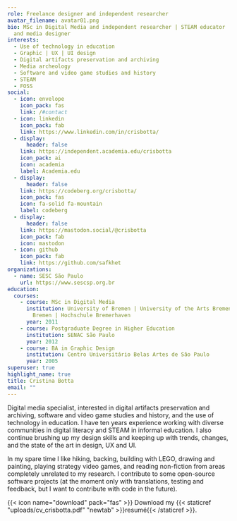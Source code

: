 ```yaml
---
role: Freelance designer and independent researcher
avatar_filename: avatar01.png
bio: MSc in Digital Media and independent researcher | STEAM educator | Graphic
  and media designer
interests:
  - Use of technology in education
  - Graphic | UX | UI design
  - Digital artifacts preservation and archiving
  - Media archeology
  - Software and video game studies and history
  - STEAM
  - FOSS
social:
  - icon: envelope
    icon_pack: fas
    link: /#contact
  - icon: linkedin
    icon_pack: fab
    link: https://www.linkedin.com/in/crisbotta/
  - display:
      header: false
    link: https://independent.academia.edu/crisbotta
    icon_pack: ai
    icon: academia
    label: Academia.edu
  - display:
      header: false
    link: https://codeberg.org/crisbotta/
    icon_pack: fas
    icon: fa-solid fa-mountain
    label: codeberg
  - display:
      header: false
    link: https://mastodon.social/@crisbotta
    icon_pack: fab
    icon: mastodon
  - icon: github
    icon_pack: fab
    link: https://github.com/safkhet
organizations:
  - name: SESC São Paulo
    url: https://www.sescsp.org.br
education:
  courses:
    - course: MSc in Digital Media
      institution: University of Bremen | University of the Arts Bremen | Hochschule
        Bremen | Hochschule Bremerhaven
      year: 2011
    - course: Postgraduate Degree in Higher Education
      institution: SENAC São Paulo
      year: 2012
    - course: BA in Graphic Design
      institution: Centro Universitário Belas Artes de São Paulo
      year: 2005
superuser: true
highlight_name: true
title: Cristina Botta
email: ""
---
```

Digital media specialist, interested in digital artifacts preservation and archiving, software and video game studies and history, and the use of technology in education. I have ten years experience working with diverse communities in digital literacy and STEAM in informal education. I also continue brushing up my design skills and keeping up with trends, changes, and the state of the art in design, UX and UI.

In my spare time I like hiking, backing, building with LEGO, drawing and painting, playing strategy video games, and reading non-fiction from areas completely unrelated to my research. I contribute to some open-source software projects (at the moment only with translations, testing and feedback, but I want to contribute with code in the future).

{{< icon name="download" pack="fas" >}} Download my {{< staticref "uploads/cv_crisbotta.pdf" "newtab" >}}resumé{{< /staticref >}}.
